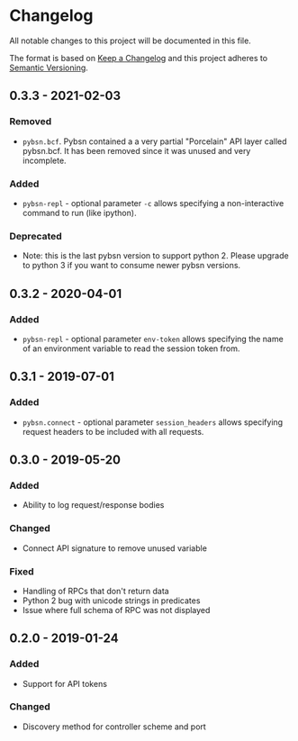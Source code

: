 # Changelog
All notable changes to this project will be documented in this file.

The format is based on [Keep a Changelog](http://keepachangelog.com/) and this project adheres to [Semantic Versioning](http://semver.org/).

## 0.3.3 - 2021-02-03
### Removed
- `pybsn.bcf`. Pybsn contained a a very partial "Porcelain" API layer called pybsn.bcf. It
  has been removed since it was unused and very incomplete.

### Added
- `pybsn-repl` - optional parameter `-c` allows specifying a non-interactive command to run
  (like ipython).

### Deprecated
- Note: this is the last pybsn version to support python 2. Please upgrade to python 3 if
you want to consume newer pybsn versions.

## 0.3.2 - 2020-04-01
### Added
- `pybsn-repl` - optional parameter `env-token` allows specifying
the name of an environment variable to read the session token from.

## 0.3.1 - 2019-07-01
### Added
- `pybsn.connect` - optional parameter `session_headers` allows specifying
request headers to be included with all requests.

## 0.3.0 - 2019-05-20
### Added 
- Ability to log request/response bodies

### Changed
- Connect API signature to remove unused variable
 
### Fixed 
- Handling of RPCs that don't return data
- Python 2 bug with unicode strings in predicates
- Issue where full schema of RPC was not displayed 

## 0.2.0 - 2019-01-24
### Added
- Support for API tokens

### Changed
- Discovery method for controller scheme and port

